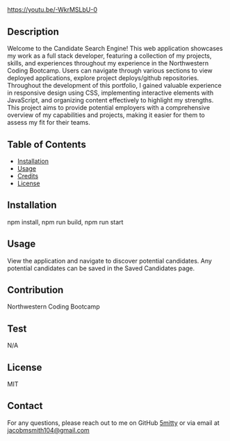 ## <CANDIDATESEARCHENGINE>

https://youtu.be/-WkrMSLbU-0

## Description

Welcome to the Candidate Search Engine! This web application
showcases my work as a full stack developer, featuring a 
collection of my projects, skills, and experiences throughout 
my experience in the Northwestern Coding Bootcamp. Users can 
navigate through various sections to view deployed applications, 
explore project deploys/github repositories. Throughout the development 
of this portfolio, I gained valuable experience in responsive design 
using CSS, implementing interactive elements with JavaScript, and 
organizing content effectively to highlight my strengths. This project 
aims to provide potential employers with a comprehensive overview of 
my capabilities and projects, making it easier for them to assess my 
fit for their teams.

## Table of Contents

- [Installation](#installation)
- [Usage](#usage)
- [Credits](#credits)
- [License](#license)

## Installation

npm install, npm run build, npm run start

## Usage

View the application and navigate to discover potential candidates. Any potential candidates can be saved in the Saved Candidates page.

## Contribution

Northwestern Coding Bootcamp

## Test

N/A

## License

MIT

## Contact

For any questions, please reach out to me on GitHub [5mitty](https://github.com/5mitty) or via email at jacobmsmith104@gmail.com